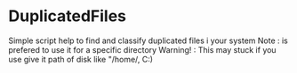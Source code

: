 # DuplicatedFiles
Simple script help to find and classify duplicated files i your system
Note : is prefered to use it for a specific directory
Warning! : This may stuck if you use give it path of disk like "/home/, C:\)
